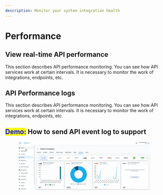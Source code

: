 ```yaml
---
description: Monitor your system integration health
---
```


# Performance

## View real-time API performance

This section describes API performance monitoring. You can see how API services work at certain intervals. It is necessary to monitor the work of integrations, endpoints, etc.

## API Performance logs

This section describes API performance monitoring. You can see how API services work at certain intervals. It is necessary to monitor the work of integrations, endpoints, etc.

## <mark style="color:blue;">Demo:</mark> How to send API event log to support

<figure><img src="../../.gitbook/assets/Animation.gif" alt=""><figcaption></figcaption></figure>
